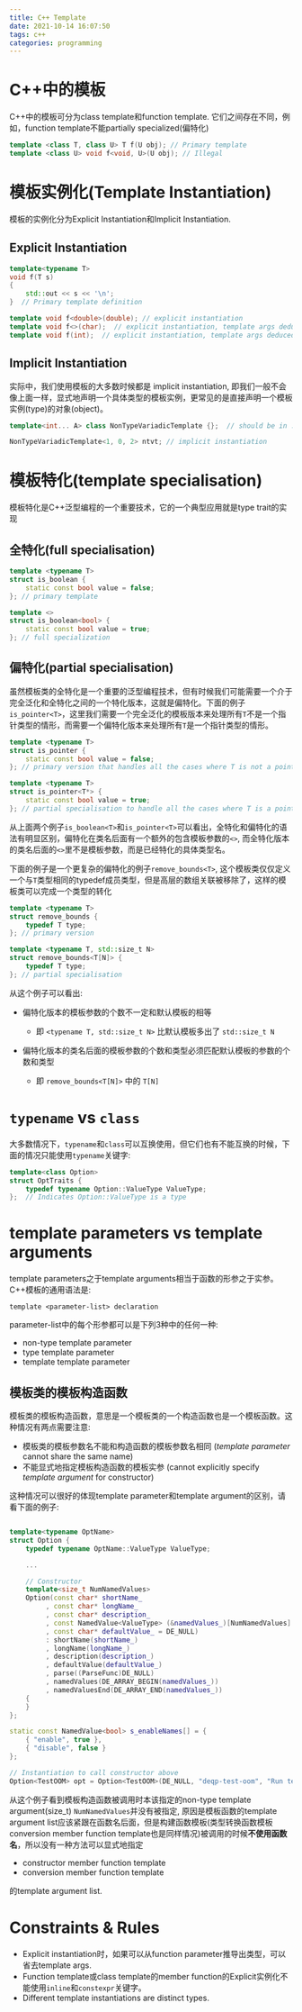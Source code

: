 ```yaml
---
title: C++ Template
date: 2021-10-14 16:07:50
tags: c++
categories: programming
---
```


# C++中的模板

C++中的模板可分为class template和function template. 它们之间存在不同，例如，function template不能partially specialized(偏特化)

<!--more-->

```cpp
template <class T, class U> T f(U obj); // Primary template
template <class U> void f<void, U>(U obj); // Illegal
```

# 模板实例化(Template Instantiation)

模板的实例化分为Explicit Instantiation和Implicit Instantiation.

## Explicit Instantiation

```cpp
template<typename T>
void f(T s)
{
    std::out << s << '\n';
}  // Primary template definition

template void f<double>(double); // explicit instantiation
template void f<>(char);  // explicit instantiation, template args deduced
template void f(int);  // explicit instantiation, template args deduced
```

## Implicit Instantiation

实际中，我们使用模板的大多数时候都是 implicit instantiation, 即我们一般不会像上面一样，显式地声明一个具体类型的模板实例，更常见的是直接声明一个模板实例(type)的对象(object)。

```cpp
template<int... A> class NonTypeVariadicTemplate {};  // should be in .h

NonTypeVariadicTemplate<1, 0, 2> ntvt; // implicit instantiation
```

# 模板特化(template specialisation)

模板特化是C++泛型编程的一个重要技术，它的一个典型应用就是type trait的实现

## 全特化(full specialisation)

```cpp
template <typename T>
struct is_boolean {
    static const bool value = false;
}; // primary template

template <>
struct is_boolean<bool> {
    static const bool value = true;
}; // full specialization
```

## 偏特化(partial specialisation)

虽然模板类的全特化是一个重要的泛型编程技术，但有时候我们可能需要一个介于完全泛化和全特化之间的一个特化版本，这就是偏特化。下面的例子`is_pointer<T>`，这里我们需要一个完全泛化的模板版本来处理所有`T`不是一个指针类型的情形，而需要一个偏特化版本来处理所有`T`是一个指针类型的情形。

```cpp
template <typename T>
struct is_pointer {
    static const bool value = false;
}; // primary version that handles all the cases where T is not a pointer

template <typename T>
struct is_pointer<T*> {
    static const bool value = true;
}; // partial specialisation to handle all the cases where T is a pointer
```

从上面两个例子`is_boolean<T>`和`is_pointer<T>`可以看出，全特化和偏特化的语法有明显区别，偏特化在类名后面有一个额外的包含模板参数的`<>`, 而全特化版本的类名后面的`<>`里不是模板参数，而是已经特化的具体类型名。

下面的例子是一个更复杂的偏特化的例子`remove_bounds<T>`, 这个模板类仅仅定义一个与`T`类型相同的typedef成员类型，但是高层的数组关联被移除了，这样的模板类可以完成一个类型的转化

```cpp
template <typename T>
struct remove_bounds {
    typedef T type;
}; // primary version

template <typename T, std::size_t N>
struct remove_bounds<T[N]> {
    typedef T type;
}; // partial specialisation
```

从这个例子可以看出:

- 偏特化版本的模板参数的个数不一定和默认模板的相等

    * 即 `<typename T, std::size_t N>` 比默认模板多出了 `std::size_t N`

- 偏特化版本的类名后面的模板参数的个数和类型必须匹配默认模板的参数的个数和类型

    * 即 `remove_bounds<T[N]>` 中的 `T[N]`

# `typename` vs `class`

大多数情况下，`typename`和`class`可以互换使用，但它们也有不能互换的时候，下面的情况只能使用`typename`关键字:

```cpp
template<class Option>
struct OptTraits {
    typedef typename Option::ValueType ValueType;
};  // Indicates Option::ValueType is a type
```

# template parameters vs template arguments

template parameters之于template arguments相当于函数的形参之于实参。C++模板的通用语法是:

```
template <parameter-list> declaration
```

parameter-list中的每个形参都可以是下列3种中的任何一种:

- non-type template parameter
- type template parameter
- template template parameter

## 模板类的模板构造函数

模板类的模板构造函数，意思是一个模板类的一个构造函数也是一个模板函数。这种情况有两点需要注意:

- 模板类的模板参数名不能和构造函数的模板参数名相同 (*template parameter* cannot share the same name)
- 不能显式地指定模板构造函数的模板实参 (cannot explicitly specify *template argument* for constructor)

这种情况可以很好的体现template parameter和template argument的区别，请看下面的例子:

```cpp

template<typename OptName>
struct Option {
    typedef typename OptName::ValueType ValueType;

    ...

    // Constructor
    template<size_t NumNamedValues>
    Option(const char* shortName_
         , const char* longName_
         , const char* description_
         , const NamedValue<ValueType> (&namedValues_)[NumNamedValues]
         , const char* defaultValue_ = DE_NULL)
         : shortName(shortName_)
         , longName(longName_)
         , description(description_)
         , defaultValue(defaultValue_)
         , parse((ParseFunc)DE_NULL)
         , namedValues(DE_ARRAY_BEGIN(namedValues_))
         , namedValuesEnd(DE_ARRAY_END(namedValues_))
    {
    }
};

static const NamedValue<bool> s_enableNames[] = {
    { "enable", true },
    { "disable", false }
};

// Instantiation to call constructor above
Option<TestOOM> opt = Option<TestOOM>(DE_NULL, "deqp-test-oom", "Run tests that exhaust memory", s_enableNames, "disable");
```

从这个例子看到模板构造函数被调用时本该指定的non-type template argument(size_t) `NumNamedValues`并没有被指定, 原因是模板函数的template argument list应该紧跟在函数名后面，但是构建函数模板(类型转换函数模板conversion member function template也是同样情况)被调用的时候**不使用函数名**，所以没有一种方法可以显式地指定

- constructor member function template
- conversion member function template

的template argument list.

# Constraints & Rules

- Explicit instantiation时，如果可以从function parameter推导出类型，可以省去template args.
- Function template或class template的member function的Explicit实例化不能使用`inline`和`constexpr`关键字。
- Different template instantiations are distinct types.

